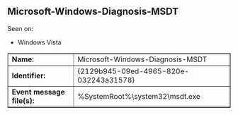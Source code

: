 ## Microsoft-Windows-Diagnosis-MSDT

Seen on:
* Windows Vista

<table border="1" class="docutils">
  <tbody>
    <tr>
      <td><b>Name:</b></td>
      <td>Microsoft-Windows-Diagnosis-MSDT</td>
    </tr>
    <tr>
      <td><b>Identifier:</b></td>
      <td>{2129b945-09ed-4965-820e-032243a31578}</td>
    </tr>
    <tr>
      <td><b>Event message file(s):</b></td>
      <td>%SystemRoot%\system32\msdt.exe</td>
    </tr>
  </tbody>
</table>

&nbsp;

